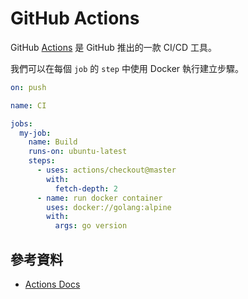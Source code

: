 # GitHub Actions

GitHub [Actions](https://github.com/features/actions) 是 GitHub 推出的一款 CI/CD 工具。

我們可以在每個 `job` 的 `step` 中使用 Docker 執行建立步驟。

```yaml
on: push

name: CI

jobs:
  my-job:
    name: Build
    runs-on: ubuntu-latest
    steps:
      - uses: actions/checkout@master
        with:
          fetch-depth: 2
      - name: run docker container
        uses: docker://golang:alpine
        with:
          args: go version
```

## 參考資料

* [Actions Docs](https://docs.github.com/en/actions)
